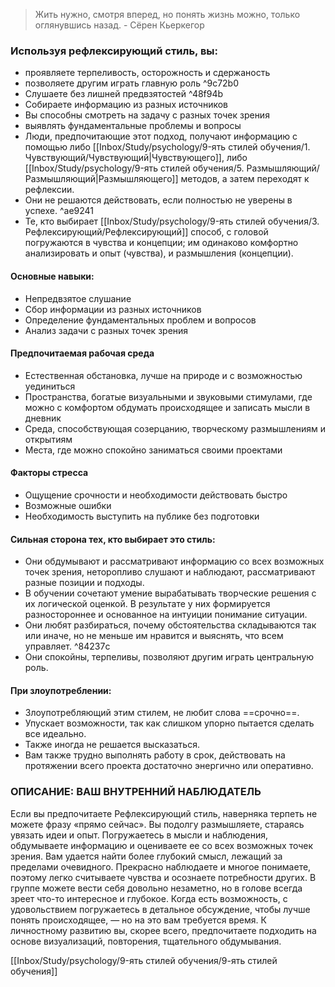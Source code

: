  >Жить нужно, смотря вперед, но понять жизнь можно, только оглянувшись назад. 
\- Сёрен Кьеркегор

### Используя рефлексирующий стиль, вы:
- проявляете терпеливость, осторожность и сдержаность
- позволяете другим играть главную роль ^9c72b0
- Слушаете без лишней предвзятостей ^48f94b
- Собираете информацию из разных источников
- Вы способны смотреть на задачу с разных точек зрения
- выявлять фундаментальные проблемы и вопросы
- Люди, предпочитающие этот подход, получают информацию с помощью либо [[Inbox/Study/psychology/9-ять стилей обучения/1. Чувствующий/Чувствующий|Чувствующего]], либо [[Inbox/Study/psychology/9-ять стилей обучения/5. Размышляющий/Размышляющий|Размышляющего]] методов, а затем переходят к рефлексии.
- Они не решаются действовать, если полностью не уверены в успехе. ^ae9241
- Те, кто выбирает [[Inbox/Study/psychology/9-ять стилей обучения/3. Рефлексирующий/Рефлексирующий]] способ, с головой погружаются в чувства и концепции; им одинаково комфортно анализировать и опыт (чувства), и размышления (концепции).

#### Основные навыки:
- Непредвзятое слушание
- Сбор информации из разных источников
- Определение фундаментальных проблем и вопросов
- Анализ задачи с разных точек зрения

#### Предпочитаемая рабочая среда
- Естественная обстановка, лучше на природе и с возможностью уединиться 
- Пространства, богатые визуальными и звуковыми стимулами, где можно с комфортом обдумать происходящее и записать мысли в дневник
-  Среда, способствующая созерцанию, творческому размышлениям и открытиям 
-  Места, где можно спокойно заниматься своими проектами

#### Факторы стресса
- Ощущение срочности и необходимости действовать быстро 
- Возможные ошибки
- Необходимость выступить на публике без подготовки


#### Сильная сторона тех, кто выбирает это стиль:
- Они обдумывают и рассматривают информацию со всех возможных точек зрения, неторопливо слушают и наблюдают, рассматривают разные позиции и подходы.
- В обучении сочетают умение вырабатывать творческие решения с их логической оценкой. В результате у них формируется разностороннее и основанное на интуиции понимание ситуации.
- Они любят разбираться, почему обстоятельства складываются так или иначе, но не меньше им нравится и выяснять, что всем управляет. ^84237c
- Они спокойны, терпеливы, позволяют другим играть центральную роль.

#### При злоупотреблении:
- Злоупотребляющий этим стилем, не любит слова ==срочно==.
- Упускает возможности, так как слишком упорно пытается сделать все идеально.
- Также иногда не решается высказаться.
- Вам также трудно выполнять работу в срок, действовать на протяжении всего проекта достаточно энергично или оперативно.

### ОПИСАНИЕ: ВАШ ВНУТРЕННИЙ НАБЛЮДАТЕЛЬ 
Если вы предпочитаете Рефлексирующий стиль, наверняка терпеть не можете фразу «прямо сейчас». Вы подолгу размышляете, стараясь увязать идеи и опыт. Погружаетесь в мысли и наблюдения, обдумываете информацию и оцениваете ее со всех возможных точек зрения. Вам удается найти более глубокий смысл, лежащий за пределами очевидного. Прекрасно наблюдаете и многое понимаете, поэтому легко считываете чувства и осознаете потребности других. В группе можете вести себя довольно незаметно, но в голове всегда зреет что-то интересное и глубокое. Когда есть возможность, с удовольствием погружаетесь в детальное обсуждение, чтобы лучше понять происходящее, — но на это вам требуется время. К личностному развитию вы, скорее всего, предпочитаете подходить на основе визуализаций, повторения, тщательного обдумывания.


[[Inbox/Study/psychology/9-ять стилей обучения/9-ять стилей обучения]]